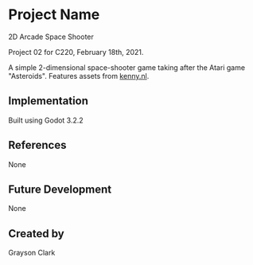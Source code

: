 # Project Name
2D Arcade Space Shooter

Project 02 for C220, February 18th, 2021.

A simple 2-dimensional space-shooter game taking after the Atari game "Asteroids".
Features assets from [kenny.nl](https://www.kenney.nl/).


## Implementation
Built using Godot 3.2.2
## References
None
## Future Development
None
## Created by
Grayson Clark